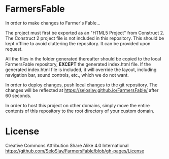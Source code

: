 # FarmersFable
In order to make changes to Farmer's Fable...

The project must first be exported as an "HTML5 Project" from Construct 2. The Construct 2 project file is not included in this repository. This should be kept offline to avoid cluttering the repository. It can be provided upon request.

All the files in the folder generated thereafter should be copied to the local FarmersFable repository, **EXCEPT** the generated index.html file. If the generated index.html file is included, it will override the layout, including navigation bar, sound controls, etc., which we do not want.

In order to deploy changes, push local changes to the git repository. The changes will be reflected at https://seloslav.github.io/FarmersFable/ after 60 seconds.

In order to host this project on other domains, simply move the entire contents of this repository to the root directory of your custom domain.

# License
Creative Commons Attribution Share Alike 4.0 International
https://github.com/SeloSlav/FarmersFable/blob/gh-pages/License
